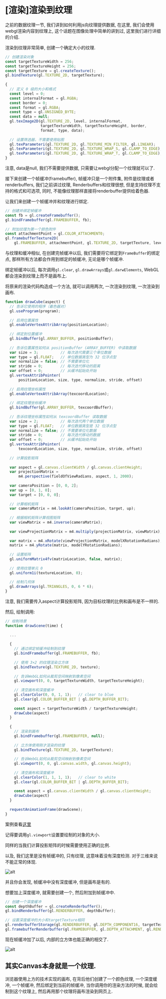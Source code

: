 # [渲染]渲染到纹理

之前的数据纹理一节, 我们讲到如何利用js向纹理提供数据, 在这里, 我们会使用webgl渲染内容到纹理上, 这个话题在图像处理中简单的讲到过, 这里我们进行详细的介绍. 

渲染到纹理非常简单, 创建一个确定大小的纹理.

```js
// 创建渲染对象
const targetTextureWidth = 256;
const targetTextureHeight = 256;
const targetTexture = gl.createTexture();
gl.bindTexture(gl.TEXTURE_2D, targetTexture);
 
{
  // 定义 0 级的大小和格式
  const level = 0;
  const internalFormat = gl.RGBA;
  const border = 0;
  const format = gl.RGBA;
  const type = gl.UNSIGNED_BYTE;
  const data = null;
  gl.texImage2D(gl.TEXTURE_2D, level, internalFormat,
                targetTextureWidth, targetTextureHeight, border,
                format, type, data);
 
  // 设置筛选器，不需要使用贴图
  gl.texParameteri(gl.TEXTURE_2D, gl.TEXTURE_MIN_FILTER, gl.LINEAR);
  gl.texParameteri(gl.TEXTURE_2D, gl.TEXTURE_WRAP_S, gl.CLAMP_TO_EDGE);
  gl.texParameteri(gl.TEXTURE_2D, gl.TEXTURE_WRAP_T, gl.CLAMP_TO_EDGE);
}
```

注意, data是null, 我们不需要提供数据, 只需要让webgl分配一个纹理就可以了. 

接下来创建一个帧缓冲(framebuffer), 帧缓冲只是一个附件集, 附件是纹理或者renderbuffers, 我们之前讲过纹理, Renderbuffers和纹理很想, 但是支持纹理不支持的格式和可选项, 同时, 不能像纹理那样直接将renderbuffer提供给着色器. 

让我们来创建一个帧缓冲并和纹理进行绑定.

```js
// 创建并绑定帧缓冲
const fb = gl.createFramebuffer();
gl.bindFramebuffer(gl.FRAMEBUFFER, fb);
 
// 附加纹理为第一个颜色附件
const attachmentPoint = gl.COLOR_ATTACHMENT0;
gl.framebufferTexture2D(
    gl.FRAMEBUFFER, attachmentPoint, gl.TEXTURE_2D, targetTexture, level);
```

与纹理和缓冲相似, 在创建完帧缓冲以后, 我们需要将它绑定到`FrameBuffer`的绑定点, 那样所有方法都会作用到绑定的帧缓冲, 无论是哪个帧缓冲.

绑定帧缓冲以后, 每次调用`gl.clear`, `gl.drawArrays`或`gl.darwElements`, WebGL都会渲染到纹理上而不是画布上. 

将原来的渲染代码构造成一个方法, 就可以调用两次, 一次渲染到纹理, 一次渲染到画布. 

```js
function drawCube(aspect) {
  // 告诉它使用的程序（着色器对）
  gl.useProgram(program);
 
  // 启用位置属性
  gl.enableVertexAttribArray(positionLocation);
 
  // 绑定到位置缓冲
  gl.bindBuffer(gl.ARRAY_BUFFER, positionBuffer);
 
  // 告诉位置属性如何从 positionBuffer (ARRAY_BUFFER) 中读取数据
  var size = 3;          // 每次迭代需要三个单位数据
  var type = gl.FLOAT;   // 单位数据类型为 32 位浮点型
  var normalize = false; // 不需要单位化
  var stride = 0;        // 每次迭代移动的距离
  var offset = 0;        // 从缓冲起始处开始
  gl.vertexAttribPointer(
      positionLocation, size, type, normalize, stride, offset)
 
  // 启用纹理坐标属性
  gl.enableVertexAttribArray(texcoordLocation);
 
  // 绑定纹理坐标缓冲
  gl.bindBuffer(gl.ARRAY_BUFFER, texcoordBuffer);
 
  // 告诉纹理坐标属性如何从 texcoordBuffer 读取数据
  var size = 2;          // 每次迭代两个单位数据
  var type = gl.FLOAT;   // 单位数据类型是 32 位浮点型
  var normalize = false; // 不需要单位化数据
  var stride = 0;        // 每次迭代移动的数据
  var offset = 0;        // 从缓冲起始处开始
  gl.vertexAttribPointer(
      texcoordLocation, size, type, normalize, stride, offset)
 
  // 计算投影矩阵
 
  var aspect = gl.canvas.clientWidth / gl.canvas.clientHeight;
  var projectionMatrix =
      m4.perspective(fieldOfViewRadians, aspect, 1, 2000);
 
  var cameraPosition = [0, 0, 2];
  var up = [0, 1, 0];
  var target = [0, 0, 0];
 
  // 计算相机矩阵
  var cameraMatrix = m4.lookAt(cameraPosition, target, up);
 
  // 根据相机矩阵计算视图矩阵
  var viewMatrix = m4.inverse(cameraMatrix);
 
  var viewProjectionMatrix = m4.multiply(projectionMatrix, viewMatrix);
 
  var matrix = m4.xRotate(viewProjectionMatrix, modelXRotationRadians);
  matrix = m4.yRotate(matrix, modelYRotationRadians);
 
  // 设置矩阵
  gl.uniformMatrix4fv(matrixLocation, false, matrix);
 
  // 使用纹理单元 0
  gl.uniform1i(textureLocation, 0);
 
  // 绘制几何体
  gl.drawArrays(gl.TRIANGLES, 0, 6 * 6);
}
```

注意, 我们需要传入aspect计算投影矩阵, 因为目标纹理的比例和画布是不一样的.

然后, 绘制调用:

```js
// 绘制场景
function drawScene(time) {
 
  ...
 
  {
    // 通过绑定帧缓冲绘制到纹理
    gl.bindFramebuffer(gl.FRAMEBUFFER, fb);
 
    // 使用 3×2 的纹理渲染立方体
    gl.bindTexture(gl.TEXTURE_2D, texture);
 
    // 告诉WebGL如何从裁剪空间映射到像素空间
    gl.viewport(0, 0, targetTextureWidth, targetTextureHeight);
 
    // 清空画布和深度缓冲
    gl.clearColor(0, 0, 1, 1);   // clear to blue
    gl.clear(gl.COLOR_BUFFER_BIT | gl.DEPTH_BUFFER_BIT);
 
    const aspect = targetTextureWidth / targetTextureHeight;
    drawCube(aspect)
  }
 
  {
    // 渲染到画布
    gl.bindFramebuffer(gl.FRAMEBUFFER, null);
 
    // 立方体使用刚才渲染的纹理
    gl.bindTexture(gl.TEXTURE_2D, targetTexture);
 
    // 告诉WebGL如何从裁剪空间映射到像素空间
    gl.viewport(0, 0, gl.canvas.width, gl.canvas.height);
 
    // 清空画布和深度缓冲
    gl.clearColor(1, 1, 1, 1);   // clear to white
    gl.clear(gl.COLOR_BUFFER_BIT | gl.DEPTH_BUFFER_BIT);
 
    const aspect = gl.canvas.clientWidth / gl.canvas.clientHeight;
    drawCube(aspect)
  }
 
  requestAnimationFrame(drawScene);
}
```

案例查看[这里](./code/[[纹理]渲染到纹理/index.html)

记得要调用`gl.viewport`设置要绘制的对象的大小.

同样的当我们计算投影矩阵的时候需要使用正确的比例. 

以及, 我们这里是没有帧缓冲的, 只有纹理, 这意味着没有深度检测. 对于三维来说不能正常的体现. 

![alt](./img/../imgs/cubes-without-depth-buffer.jpg)

并且你会发现, 帧缓冲中没有深度缓冲, 但是画布是有的.

想要加上深度缓冲, 就需要创建一个, 然后附加到帧缓冲中.

```js
// 创建一个深度缓冲
const depthBuffer = gl.createRenderbuffer();
gl.bindRenderbuffer(gl.RENDERBUFFER, depthBuffer);
 
// 设置深度缓冲的大小和targetTexture相同
gl.renderbufferStorage(gl.RENDERBUFFER, gl.DEPTH_COMPONENT16, targetTextureWidth, targetTextureHeight);
gl.framebufferRenderbuffer(gl.FRAMEBUFFER, gl.DEPTH_ATTACHMENT, gl.RENDERBUFFER, depthBuffer);
```

现在帧缓冲加了以后, 内部的立方体也能正确的相交了.

![alt](./imgs/cubes-without-depth-buffer.jpg)

## 其实Canvas本身就是一个纹理.

浏览器使用上方的技术实现的画布, 在背后他们创建了一个颜色纹理, 一个深度缓冲, 一个帧缓冲, 然后绑定到当前的帧缓冲, 当你调用你的渲染方法的时候, 就会绘制到这个纹理上, 然后再用那个纹理将画布渲染到网页上. 

